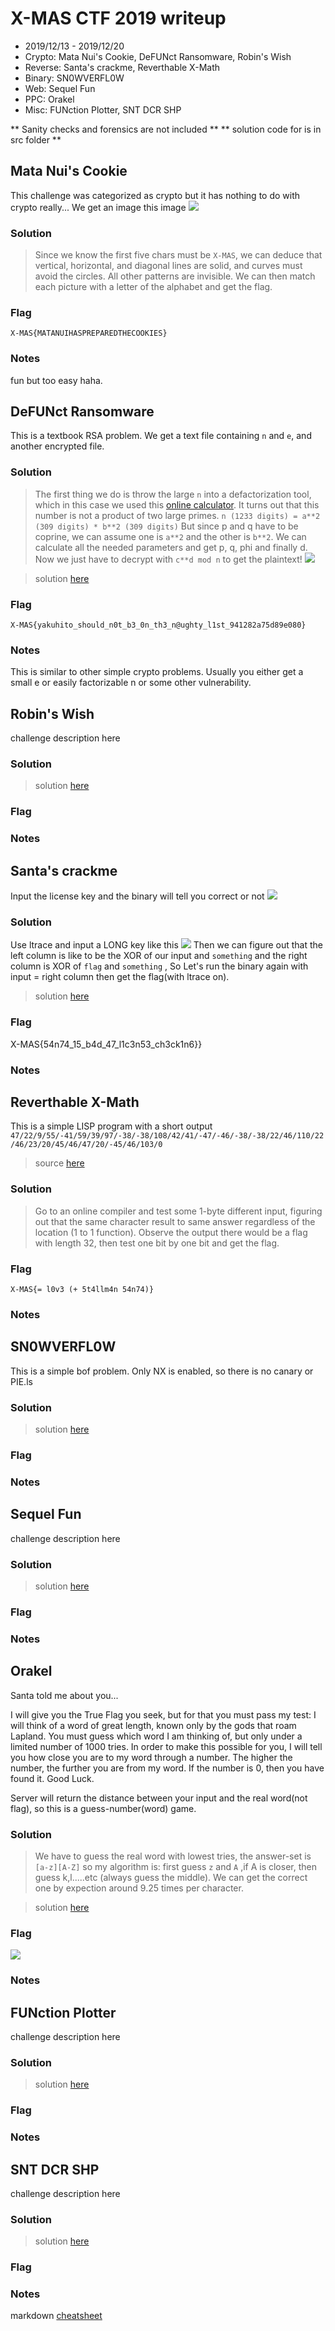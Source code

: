 # X-MAS CTF 2019 writeup
* 2019/12/13 - 2019/12/20
* Crypto: Mata Nui's Cookie, DeFUNct Ransomware, Robin's Wish
* Reverse: Santa's crackme, Reverthable X-Math
* Binary: SN0WVERFL0W
* Web: Sequel Fun
* PPC: Orakel
* Misc: FUNction Plotter, SNT DCR SHP

** Sanity checks and forensics are not included **
** solution code for is in src folder **

## Mata Nui's Cookie
This challenge was categorized as crypto but it has nothing to do with crypto really...
We get an image this image
![](src/matanui.png)

### Solution
> Since we know the first five chars must be `X-MAS`, we can deduce that vertical, horizontal, and diagonal lines are solid, and curves must avoid the circles. All other patterns are invisible. We can then match each picture with a letter of the alphabet and get the flag.

### Flag
`X-MAS{MATANUIHASPREPAREDTHECOOKIES}`

### Notes
fun but too easy haha.

## DeFUNct Ransomware
This is a textbook RSA problem. We get a text file containing `n` and `e`, and another encrypted file.

### Solution
> The first thing we do is throw the large `n` into a defactorization tool, which in this case we used this [online calculator](https://www.alpertron.com.ar/ECM.HTM). It turns out that this number is not a product of two large primes. 
`n (1233 digits) = a**2 (309 digits) * b**2 (309 digits)`
> But since p and q have to be coprine, we can assume one is `a**2` and the other is `b**2`. We can calculate all the needed parameters and get p, q, phi and finally d. Now we just have to decrypt with `c**d mod n` to get the plaintext!
![](src/todolist.png)

> solution [here](src/rsa.py)
### Flag
`X-MAS{yakuhito_should_n0t_b3_0n_th3_n@ughty_l1st_941282a75d89e080}`

### Notes
This is similar to other simple crypto problems. Usually you either get a small e or easily factorizable n or some other vulnerability.

## Robin's Wish
challenge description here

### Solution

> solution [here](src/AAAA.py)
### Flag

### Notes

## Santa's crackme
Input the license key and the binary will tell you correct or not
![](src/stacra.png)
### Solution
Use ltrace and input a LONG key like this
![](src/stacra1.png)
Then we can figure out that the left column is like to be the XOR of our input and `something` and the right column is XOR of `flag` and `something` , So Let's run the binary again with input = right column then get the flag(with ltrace on).

> solution [here](src/AAAA.py)
### Flag
X-MAS{54n74_15_b4d_47_l1c3n53_ch3ck1n6}}
### Notes


## Reverthable X-Math
This is a simple LISP program with a short output
`47/22/9/55/-41/59/39/97/-38/-38/108/42/41/-47/-46/-38/-38/22/46/110/22/46/23/20/45/46/47/20/-45/46/103/0`
> source [here](src/task.lsp)
### Solution
> Go to an online compiler and test some 1-byte different input, figuring out that the same character result to same answer regardless of the location (1 to 1 function). 
Observe the output there would be a flag with length 32, then test one bit by one bit and get the flag.
### Flag
`X-MAS{= l0v3 (+ 5t4llm4n 54n74)}`
### Notes

## SN0WVERFL0W
This is a simple bof problem. Only NX is enabled, so there is no canary or PIE.ls

### Solution

> solution [here](src/AAAA.py)
### Flag

### Notes

## Sequel Fun
challenge description here

### Solution

> solution [here](src/AAAA.py)
### Flag

### Notes

## Orakel
Santa told me about you...

I will give you the True Flag you seek, but for that you must pass my test:
I will think of a word of great length, known only by the gods that roam Lapland.
You must guess which word I am thinking of, but only under a limited number of 1000 tries.
In order to make this possible for you, I will tell you how close you are to my word through a number.
The higher the number, the further you are from my word.
If the number is 0, then you have found it.
Good Luck.

Server will return the distance between your input and the real word(not flag), so this is a guess-number(word) game.


### Solution
> We have to guess the real word with lowest tries, the answer-set is `[a-z][A-Z]` so my algorithm is: first guess `z` and `A` ,if A is closer, then guess k,l.....etc (always guess the middle).
We can get the correct one by expection around 9.25 times per character.

> solution [here](src/Orakel.py)
### Flag
![](src/Orakel.PNG)
### Notes

## FUNction Plotter
challenge description here

### Solution

> solution [here](src/AAAA.py)
### Flag

### Notes

## SNT DCR SHP
challenge description here

### Solution

> solution [here](src/AAAA.py)
### Flag

### Notes



markdown [cheatsheet](https://github.com/adam-p/markdown-here/wiki/Markdown-Cheatsheet)
